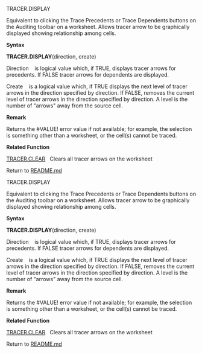 TRACER.DISPLAY

Equivalent to clicking the Trace Precedents or Trace Dependents buttons
on the Auditing toolbar on a worksheet. Allows tracer arrow to be
graphically displayed showing relationship among cells.

**Syntax**

**TRACER.DISPLAY**(direction, create)

Direction    is logical value which, if TRUE, displays tracer arrows for
precedents. If FALSE tracer arrows for dependents are displayed.

Create    is a logical value which, if TRUE displays the next level of
tracer arrows in the direction specified by direction. If FALSE, removes
the current level of tracer arrows in the direction specified by
direction. A level is the number of "arrows" away from the source cell.

**Remark**

Returns the \#VALUE\! error value if not available; for example, the
selection is something other than a worksheet, or the cell(s) cannot be
traced.

**Related Function**

[TRACER.CLEAR](TRACER.CLEAR.md)   Clears all tracer arrows on the worksheet



Return to [README.md](README.md)

TRACER.DISPLAY

Equivalent to clicking the Trace Precedents or Trace Dependents buttons
on the Auditing toolbar on a worksheet. Allows tracer arrow to be
graphically displayed showing relationship among cells.

**Syntax**

**TRACER.DISPLAY**(direction, create)

Direction    is logical value which, if TRUE, displays tracer arrows for
precedents. If FALSE tracer arrows for dependents are displayed.

Create    is a logical value which, if TRUE displays the next level of
tracer arrows in the direction specified by direction. If FALSE, removes
the current level of tracer arrows in the direction specified by
direction. A level is the number of "arrows" away from the source cell.

**Remark**

Returns the \#VALUE\! error value if not available; for example, the
selection is something other than a worksheet, or the cell(s) cannot be
traced.

**Related Function**

[TRACER.CLEAR](TRACER.CLEAR.md)   Clears all tracer arrows on the worksheet



Return to [README.md](README.md)

